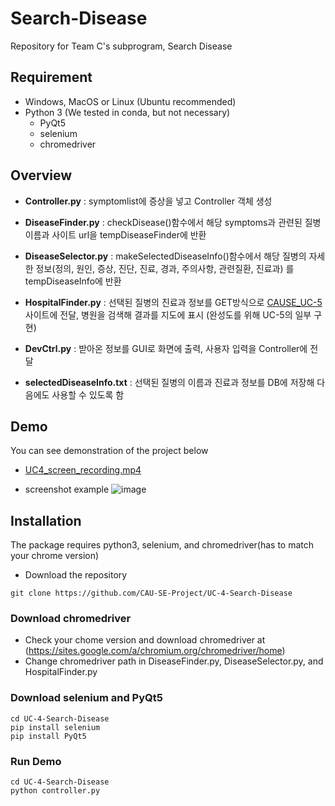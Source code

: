# Search-Disease
Repository for Team C's subprogram, Search Disease

## Requirement
- Windows, MacOS or Linux (Ubuntu recommended)
- Python 3 (We tested in conda, but not necessary)
  - PyQt5
  - selenium
  - chromedriver


## Overview
- **Controller.py** : symptomlist에 증상을 넣고 Controller 객체 생성

- **DiseaseFinder.py** : checkDisease()함수에서 해당 symptoms과 관련된 질병 이름과 사이트 url을 tempDiseaseFinder에 반환

- **DiseaseSelector.py** : makeSelectedDiseaseInfo()함수에서 해당 질병의 자세한 정보(정의, 원인, 증상, 진단, 진료, 경과, 주의사항, 관련질환, 진료과) 를 tempDiseaseInfo에 반환

- **HospitalFinder.py** : 선택된 질병의 진료과 정보를 GET방식으로 [CAUSE_UC-5](https://reserve-gwabang.web.app/cause_project2.html) 사이트에 전달, 병원을 검색해 결과를 지도에 표시 (완성도를 위해 UC-5의 일부 구현)

- **DevCtrl.py** : 받아온 정보를 GUI로 화면에 출력, 사용자 입력을 Controller에 전달

- **selectedDiseaseInfo.txt** : 선택된 질병의 이름과 진료과 정보를 DB에 저장해 다음에도 사용할 수 있도록 함


## Demo
You can see demonstration of the project below
- [UC4_screen_recording.mp4](https://github.com/CAU-SE-Project/UC-4-Search-Disease/blob/main/UC4_screen_recording.mp4)

- screenshot example
![image](https://user-images.githubusercontent.com/48945057/120111730-0c506e00-c1ae-11eb-8861-1300d1cc691f.png)


## Installation
The package requires python3, selenium, and chromedriver(has to match your chrome version)
- Download the repository

```
git clone https://github.com/CAU-SE-Project/UC-4-Search-Disease
```

### Download chromedriver
- Check your chome version and download chromedriver at (https://sites.google.com/a/chromium.org/chromedriver/home)
- Change chromedriver path in DiseaseFinder.py, DiseaseSelector.py, and HospitalFinder.py


### Download selenium and PyQt5
```
cd UC-4-Search-Disease
pip install selenium
pip install PyQt5
```

### Run Demo
```
cd UC-4-Search-Disease
python controller.py
```
